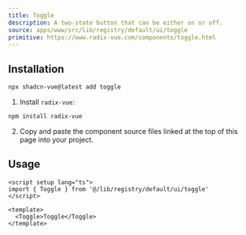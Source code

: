 ```yaml
---
title: Toggle
description: A two-state button that can be either on or off.
source: apps/www/src/lib/registry/default/ui/toggle 
primitive: https://www.radix-vue.com/components/toggle.html
---
```


<ComponentPreview name="ToggleDemo" /> 



## Installation

```bash
npx shadcn-vue@latest add toggle
```

<ManualInstall>

1. Install `radix-vue`:

```bash
npm install radix-vue
```

2. Copy and paste the component source files linked at the top of this page into your project.
</ManualInstall>

## Usage

```vue
<script setup lang="ts">
import { Toggle } from '@/lib/registry/default/ui/toggle'
</script>

<template>
  <Toggle>Toggle</Toggle>
</template>
```